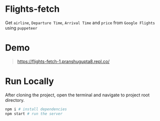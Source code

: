 # Flights-fetch
 
Get `airline`, `Departure Time`, `Arrival Time` and `price` from `Google Flights` using `puppeteer`

# Demo
> https://flights-fetch-1.pranshugupta8.repl.co/

# Run Locally
After cloning the project, open the terminal and navigate to project root directory.

```bash
npm i # install dependencies
npm start # run the server
```
